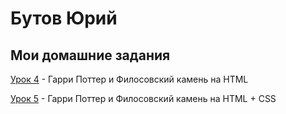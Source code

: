 # Бутов Юрий
## Мои домашние задания


[Урок 4](https://butov-yuriy.github.io/Modul-1-Lesson-4/ "Урок 4") - Гарри Поттер и Филосовский камень на HTML

[Урок 5](https://butov-yuriy.github.io/Modul-1-Lesson-5/ "Урок 5") - Гарри Поттер и Филосовский камень на HTML + CSS
